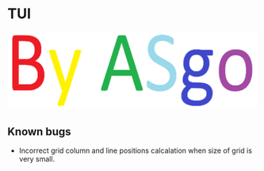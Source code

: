 # TUI
![](ByASgo.png "Kek")

## Known bugs
* Incorrect grid column and line positions calcalation when size of grid is very small.
